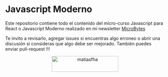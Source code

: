 # Javascript Moderno

Este repositorio contiene todo el contenido del micro-curso Javascript para React o Javascript Moderno realizado en mi newsletter [MicroBytes](https://microbytes.dev)

Te invito a revisarlo, agregar issues si encuentras algo erroneo o abrir una discusión si consideras que algo debe ser mejorado.
También puedes enviar pull-request !!!


<center>
<p><a href="https://www.buymeacoffee.com/matiasfha"> <img src="https://cdn.buymeacoffee.com/buttons/v2/default-yellow.png" height="50" width="210" alt="matiasfha" /></a></p><br><br>
</center>
